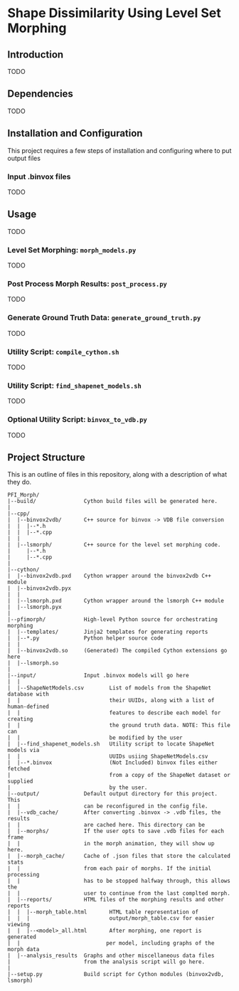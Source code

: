# Shape Dissimilarity Using Level Set Morphing

## Introduction

TODO

## Dependencies

TODO

## Installation and Configuration

This project requires a few steps of installation and configuring where
to put output files

### Input .binvox files

TODO

## Usage

TODO

### Level Set Morphing: `morph_models.py`

TODO

### Post Process Morph Results: `post_process.py`

TODO

### Generate Ground Truth Data: `generate_ground_truth.py`

TODO

### Utility Script: `compile_cython.sh`

TODO

### Utility Script: `find_shapenet_models.sh`

TODO

### Optional Utility Script: `binvox_to_vdb.py`

TODO

## Project Structure

This is an outline of files in this repository, along with a description
of what they do.

```
PFI_Morph/
|--build/               Cython build files will be generated here.
|
|--cpp/
|  |--binvox2vdb/       C++ source for binvox -> VDB file conversion
|  |  |--*.h
|  |  |--*.cpp
|  |
|  |--lsmorph/          C++ source for the level set morphing code.
|     |--*.h
|     |--*.cpp
|
|--cython/
|  |--binvox2vdb.pxd    Cython wrapper around the binvox2vdb C++ module
|  |--binvox2vdb.pyx
|  |
|  |--lsmorph.pxd       Cython wrapper around the lsmorph C++ module
|  |--lsmorph.pyx
|
|--pfimorph/            High-level Python source for orchestrating morphing
|  |--templates/        Jinja2 templates for generating reports
|  |--*.py              Python helper source code
|  |
|  |--binvox2vdb.so     (Generated) The compiled Cython extensions go here
|  |--lsmorph.so
|
|--input/               Input .binvox models will go here
|  |
|  |--ShapeNetModels.csv        List of models from the ShapeNet database with
|  |                            their UUIDs, along with a list of human-defined
|  |                            features to describe each model for creating
|  |                            the ground truth data. NOTE: This file can
|  |                            be modified by the user
|  |--find_shapenet_models.sh   Utility script to locate ShapeNet models via
|  |                            UUIDs usiing ShapeNetModels.csv
|  |--*.binvox                  (Not Included) binvox files either fetched
|                               from a copy of the ShapeNet dataset or supplied
|                               by the user.
|--output/              Default output directory for this project. This
|  |                    can be reconfigured in the config file.
|  |--vdb_cache/        After converting .binvox -> .vdb files, the results
|  |                    are cached here. This directory can be 
|  |--morphs/           If the user opts to save .vdb files for each frame
|  |                    in the morph animation, they will show up here.
|  |--morph_cache/      Cache of .json files that store the calculated stats
|  |                    from each pair of morphs. If the initial processing
|  |                    has to be stopped halfway through, this allows the
|  |                    user to continue from the last complted morph.
|  |--reports/          HTML files of the morphing results and other reports
|  |  |--morph_table.html       HTML table representation of 
|  |  |                         output/morph_table.csv for easier viewing
|  |  |--<model>_all.html       After morphing, one report is generated
|  |                           per model, including graphs of the morph data
|  |--analysis_results  Graphs and other miscellaneous data files
|                       from the analysis script will go here.
|
|--setup.py             Build script for Cython modules (binvox2vdb, lsmorph)
```

